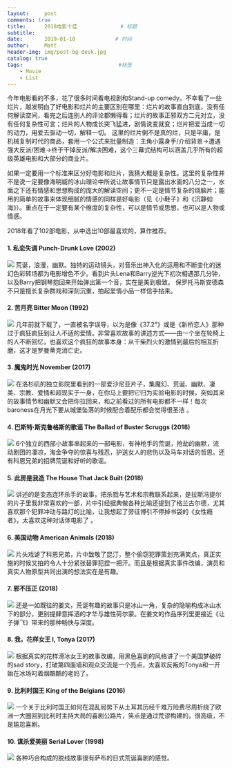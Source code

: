 ```yaml
---
layout:     post           
comments: true
title:      2018电影十佳              # 标题 
subtitle:   
date:       2019-01-10             # 时间
author:     Matt                   
header-img: img/post-bg-desk.jpg    
catalog: true                      
tags:                               #标签
    - Movie
    - List
---
```


今年电影看的不多，花了很多时间看电视剧和Stand-up comedy。不幸看了一些烂片，越发明白了好电影和烂片的主要区别在哪里：烂片的故事直白到底，没有任何解读空间，看完之后连别人的评论都懒得看；烂片的故事正邪双方二元对立，没有任何复杂性可言；烂片的人物成长突飞猛进，剧情说变就变；烂片把爱当成一切的动力，用爱去驱动一切，解释一切。 这里的烂片倒不是真的烂，只是平庸，是机械复制时代的商品，套用一个公式来批量制造：主角小露身手/介绍背景-\>遭遇强大反派/困难-\>终于干掉反派/解决困难，这个三幕式结构可以涵盖几乎所有的超级英雄电影和大部分的商业片。

如果一定要用一个标准来区分好电影和烂片，我猜大概是复杂性。这里的复杂性并不是说一定要像海明威的冰山理论中所说让故事情节只是露出水面的八分之一，水面之下还有情感和思想构成的庞大的解读空间；更不一定是情节复杂的烧脑片；能用的简单的故事来体现细腻的情感的同样是好电影（见《小鞋子》和《沉静如海》）。重点在于一定要有某个维度的复杂性，可以是情节或思想，也可以是人物或情感。

2018年看了102部电影，从中选出10部最喜欢的，算作推荐。

#### 1. 私恋失调 Punch-Drunk Love (2002)
![](https://i.imgur.com/asux67D.jpg)
荒诞，浪漫，幽默。独特的运动镜头，对音乐出神入化的运用和不断变化的迷幻色彩转场都为电影增色不少。看到片头Lena和Barry逆光下初次相遇那几分钟，以及Barry把钢琴抱回来开始弹出第一个音，实在是美到极致。 保罗托马斯安德森不只是擅长复杂群戏和深刻沉重，拍起爱情小品一样信手拈来。

#### 2. 苦月亮 Bitter Moon (1992)
![](https://i.imgur.com/CkhvJWc.jpg)
几年前就下载了，一直被名字误导，以为是像《37.2°》或是《新桥恋人》那种过于疯狂疯狂到让人不适的爱情。非常喜欢故事的讲述方式——由一个坐在轮椅上的人不断回忆，也喜欢这个疯狂的故事本身：从干柴烈火的激情到最后的相互折磨，这才是罗曼蒂克消亡史。

#### 3. 魔鬼时光 November (2017)
![](https://i.imgur.com/J8vkqEF.jpg)
在洛杉矶的独立影院里看到的一部爱沙尼亚片子，集魔幻、荒诞、幽默、凄美、宗教、爱情和超现实于一身，在你马上要把它归为实验电影的时候，突如其来的故事情节和幽默又会把你拉回来，和之前看过的所有电影都不一样！每次baroness在月光下要从城堡坠落的时候配合着配乐都会觉得很圣洁 。

#### 4. 巴斯特·斯克鲁格斯的歌谣 The Ballad of Buster Scruggs (2018)
![](https://i.imgur.com/OtQyTD6.jpg)
6个独立的西部小故事串起来的一部电影，有神枪手的荒诞，抢劫的幽默，流动剧团的凄凉，淘金争夺的惊喜与残忍，护送女人的悲伤以及马车对话的哲思。还有科恩兄弟的招牌荒诞和好听的歌谣。

#### 5. 此房是我造 The House That Jack Built (2018)
![](https://i.imgur.com/CN3fhK6.jpg)
讲述的是变态连环杀手的故事，把杀戮与艺术和宗教联系起来，是拉斯冯提尔的片子里我非常喜欢的一部，片中引经据典做各种比喻还提到了格兰古尔德，尤其喜欢那个犯罪冲动与路灯的比喻，让我想起了旁征博引不停掉书袋的《女性瘾者》，太喜欢这种对话体电影了 。

#### 6. 美国动物 American Animals (2018)
![](https://i.imgur.com/rsr9zdp.jpg)
片头戏谑了科恩兄弟，片中致敬了昆汀，整个偷窃犯罪策划充满笑点，真正实施的时候又拍的令人十分紧张替罪犯捏一把汗。而且是根据真实事件改编，演员和真实人物原型共同出演的想法实在是有趣。

#### 7. 邪不压正 (2018)
![](https://i.imgur.com/wiyrHWD.jpg)
还是一如既往的姜文，荒诞有趣的故事只是冰山一角，复杂的隐喻构成冰山水下的部分，更别提肆意挥洒的才华与雄性荷尔蒙。在姜文的作品序列里更接近《让子弹飞》带来的那种畅快与深度。

#### 8. 我，花样女王 I, Tonya (2017)
![](https://i.imgur.com/7IDtNlo.jpg)
根据真实的花样滑冰女王的故事改编，用黑色喜剧的风格讲了一个美国梦破碎的sad story，打破第四面墙和观众交流是一个亮点，太喜欢反叛的Tonya和一开始在冰场叼着烟酷酷的老妈了。

#### 9. 比利时国王 King of the Belgians (2016)
![](https://i.imgur.com/CpKNz7M.jpg)
一个关于比利时国王如何在混乱局势下从土耳其历经千难万险费尽周折绕了欧洲一大圈回到比利时主持大局的喜剧公路片，笑点是通过荒谬构建的，很高级，不是尴尬喜剧。

#### 10. 谋杀爱美丽 Serial Lover (1998)
![](https://i.imgur.com/NVj7T8B.jpg)
各种巧合构成的脱线故事很有萨布的日式荒诞喜剧的感觉。



